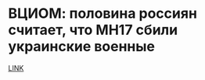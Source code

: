 # ВЦИОМ: половина россиян считает, что MH17 сбили украинские военные



[LINK](https://varlamov.ru/2001982.html)